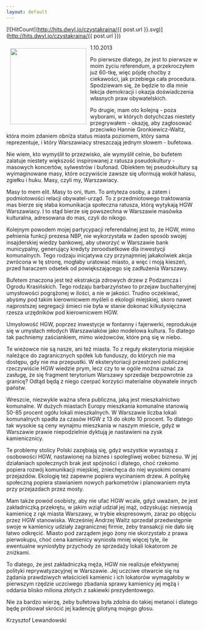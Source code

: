 ```yaml
---
layout: default
---
```


[![HitCount](http://hits.dwyl.io/czystakraina/{{ post.url }}.svg)](http://hits.dwyl.io/czystakraina/{{ post.url }})

<p><img src="{{site.baseurl}}\articles\pictures\465.protest3.jpg" align="left" style="margin: 10px 10px" width="200"><!--201-->
<p>1.10.2013</p>
<p>Po pierwsze dlatego, że jest to pierwsze w moim życiu referendum, a przekroczyłem już 60-tkę, więc pójdę choćby z ciekawości, jak przebiega cała procedura. Spodziewam się, że będzie to dla mnie lekcja demokracji i okazja doświadczenia własnych praw obywatelskich.</p>
<p>Po drugie, mam oto kolejną - poza wyborami, w których dotychczas niestety przegrywałem - okazję, aby zagłosować przeciwko Hannie Gronkiewicz-Waltz, która moim zdaniem obniża status miasta poziomem, który sama reprezentuje, i który Warszawiacy streszczają jednym słowem - bufetowa.</p>
<p>Nie wiem, kto wymyślił to przezwisko, ale wymyślił celnie, bo bufetem zalatuje niestety większość inspirowanej z ratusza pseudokultury - masowych koncertów, sylwestrów i bufonad. Obiektem tej pseudokultury są wyimaginowane masy, które oczywiście zawsze się uformują wokół hałasu, zgiełku i huku. Masy, czyli my, Warszawiacy.</p>
<p>Masy to mem elit. Masy to oni, tłum. To antyteza osoby, a zatem i podmiotowości relacji obywatel-urząd. To z przedmiotowego traktowania mas bierze się słaba komunikacja społeczna ratusza, którą wytykają HGW Warszawiacy. I to stąd bierze się powszechna w Warszawie masówka kulturalna, adresowana do mas, czyli do nikogo.</p>
<p>Kolejnym powodem mojej partycypacji referendalnej jest to, że HGW, mimo pełnienia funkcji prezesa NBP, nie wykorzystała w żaden sposób swojej insajderskiej wiedzy bankowej, aby utworzyć w Warszawie bank municypalny, generujący kredyty zeroodsetkowe dla inwestycji komunalnych. Tego rodzaju inicjatywa czy przynajmniej jakakolwiek akcja zwrócona w tę stronę, mogłaby uratować miasto, a więc i moją kieszeń, przed haraczem odsetek od powiększającego się zadłużenia Warszawy.</p>
<p>Bufetem znaczona jest też ekstrakcja zdrowych drzew z Podzamcza i Ogrodu Krasińskich. Tego rodzaju barbarzyństwo to przejaw buchalteryjnej umysłowości pogrążonej w ilości, a nie w jakości. Trudno oczekiwać, abyśmy pod takim kierownicwem myśleli o ekologii miejskiej, skoro nawet najprostszej segregacji śmieci nie była w stanie dokonać kilkutysięczna rzesza urzędników pod kierownicwem HGW.</p>
<p>Umysłowość HGW, poprzez inwestycje w fontanny i fajerwerki, reprodukuje się w umysłach młodych Warszawiaków jako modelowa kultura. To dlatego tak pachniemy zaściankiem, mimo wieżowców, które pną się w niebo.</p>
<p>Te wieżowce nie są nasze, ani też miasta. To z reguły eksterytoria miejskie należące do zagranicznych spółek lub funduszy, do których nie ma dostępu, gdy nie ma przepustki. W eksterytoriacji przestrzeni publicznej rzeczywiście HGW wiedzie prym, lecz czy to w ogóle można uznać za zasługę, że się fragment terytorium Warszawy sprzedaje bezpowrotnie za granicę? Odtąd będą z niego czerpać korzyści materialne obywatele innych państw.</p>
<p>Wreszcie, niezwykle ważna sfera publiczna, jaką jest mieszkalnictwo komunalne. W dużych miastach Europy mieszkania komunalne stanowią 50-85 procent ogółu lokali mieszkalnych. W Warszawie liczba lokali komunalnych spadła za czasów HGW z 13 do około 10 procent. To dlatego tak wysokie są ceny wynajmu mieszkania w naszym mieście, gdyż w Warszawie prawie niepodzielnie dyktują je nastawieni na zysk kamienicznicy.</p>
<p>Te problemy stolicy Polski zazębiają się, gdyż wszystkie wyrastają z osobowości HGW, nastawionej na biznes i spolegliwej wobec biznesu. W jej działaniach społecznych brak jest spójności i dlatego, choć rzekomo popiera rozwój komunikacji miejskiej, zniechęca do niej wysokimi cenami przejazdów. Ekologię też zapewne popiera wycinaniem drzew. A politykę społeczną popiera stawianiem nowych parkometrów i planowaniem myta przy przejazdach przez mosty.</p>
<p>Mam także powód osobisty, aby nie ufać HGW wcale, gdyż uważam, że jest zakładniczką przekrętu, w jakim wziął udział jej mąż, odzyskując nieswoją kamienicę z rąk miasta Warszawy, w trybie ekspresowym, zaraz po objęciu przez HGW stanowiska. Wcześniej Andrzej Waltz sprzedał przedwstępnie swoje w kamienicy udziały zagranicznej firmie, żeby transakcji nie dało się łatwo odkręcić. Miasto pod zarządem jego żony nie skorzystało z prawa pierwokupu, choć cena kamienicy wyniosła mniej więcej tyle, ile ewentualne wyniosłyby przychody ze sprzedaży lokali lokatorom ze zniżkami.</p>
<p>To dlatego, że jest zakładniczką męża, HGW nie realizuje efektywnej polityki reprywatyzacyjnej w Warszawie. Jej uczciwe otwarcie się na żądania prawdziwych właścicieli kamienic i ich lokatorów wymagałoby w pierwszym rzędzie uczciwego zbadania sprawy kamienicy jej mężą i oddania blisko miliona złotych z sakiewki prezydentowego.</p>
<p>Nie za bardzo wierzę, żeby bufetowa była zdolna do takiej metanoi i dlatego będę próbował skrócić jej kadencję gilotyną mojego głosu.</p>
<p>Krzysztof Lewandowski</p>